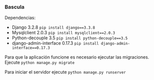 ### Bascula

Dependencias:
- Django 3.2.8 `pip install django==3.3.8`
- Mysqlclient 2.0.3 `pip install mysqlclient==2.0.3`
- Python-decouple 3.5 `pip install python-decouple==3.5`
- django-admin-interface 0.17.3 `pip install django-admin-interface==0.17.3`

Para que la aplicación funcione es necesario ejecutar las migraciones. Ejecute `python manage.py migrate`

Para iniciar el servidor ejecute `python manage.py runserver`
